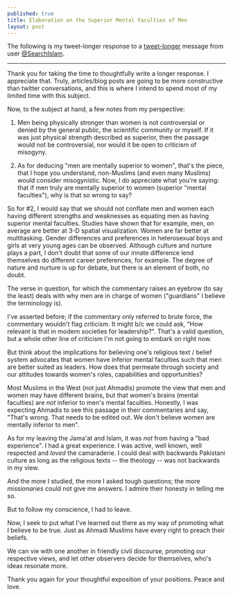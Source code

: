 ```yaml
---
published: true
title: Elaboration on the Superior Mental Faculties of Men
layout: post
---
```

The following is my tweet-longer response to a [tweet-longer](http://www.twitlonger.com/show/n_1sopukc) message from user [@SearchIslam](https://twitter.com/SearchIslam).

---

Thank you for taking the time to thoughtfully write a longer response. I appreciate that. Truly, articles/blog posts are going to be more constructive than twitter conversations, and this is where I intend to spend most of my limited time with this subject.

Now, to the subject at hand, a few notes from my perspective:

1. Men being physically stronger than women is not controversial or denied by the general public, the scientific community or myself. If it was just physical strength described as superior, then the passage would not be controversial, nor would it be open to criticism of misogyny.

2. As for deducing "men are mentally superior to women", that's the piece, that I hope you understand, non-Muslims (and even many Muslims) would consider misogynistic. Now, I do appreciate what you're saying: that if men truly are mentally superior to women (superior "mental faculties"), why is that so wrong to say?

So for #2, I would say that we should not conflate men and women each having different strengths and weaknesses as equating men as having superior mental faculties. Studies have shown that for example, men, on average are better at 3-D spatial visualization. Women are far better at multitasking. Gender differences and preferences in heterosexual boys and girls at very young ages can be observed. Although culture and nurture plays a part, I don't doubt that some of our innate difference lend themselves do different career preferences, for example. The degree of nature and nurture is up for debate, but there is an element of both, no doubt.

The verse in question, for which the commentary raises an eyebrow (to say the least) deals with why men are in charge of women ("guardians" I believe the terminology is).

I've asserted before; if the commentary only referred to brute force, the commentary wouldn't flag criticism. It might b/c we could ask, "How relevant is that in modern societies for leadership?". That's a valid question, but a whole other line of criticism I'm not going to embark on right now.

But think about the implications for believing one's religious text / belief system advocates that women have inferior mental faculties such that men are better suited as leaders. How does that permeate through society and our attitudes towards women's roles, capabilities and opportunities?

Most Muslims in the West (not just Ahmadis) promote the view that men and women may have different brains, but that women's brains (mental faculties) are *not* inferior to men's mental faculties. Honestly, I was expecting Ahmadis to see this passage in their commentaries and say, "That's wrong. That needs to be edited out. We don't believe women are mentally inferior to men".

As for my leaving the Jama'at and Islam, it was *not* from having a "bad experience". I had a great experience. I was active, well known, well respected and *loved* the camaraderie. I could deal with backwards Pakistani culture as long as the religious texts -- the theology -- was not backwards in my view.

And the more I studied, the more I asked tough questions; the more *missionaries* could not give me answers. I admire their honesty in telling me so.

But to follow my conscience, I had to leave.

Now, I seek to put what I've learned out there as my way of promoting what I believe to be true. Just as Ahmadi Muslims have every right to preach their beliefs.

We can vie with one another in friendly civil discourse, promoting our respective views, and let other observers decide for themselves, who's ideas resonate more.

Thank you again for your thoughtful exposition of your positions. Peace and love.